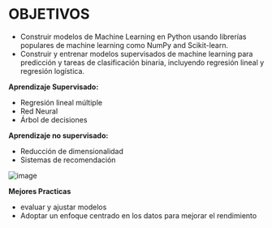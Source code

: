 # OBJETIVOS

- Construir modelos de Machine Learning en Python usando librerías populares de machine learning como NumPy and Scikit-learn.
- Construir y entrenar modelos supervisados de machine learning para predicción y tareas de clasificación binaria, incluyendo regresión lineal y regresión logística.

**Aprendizaje Supervisado:**
- Regresión lineal múltiple
- Red Neural
- Árbol de decisiones

**Aprendizaje no supervisado:**

- Reducción de dimensionalidad 
- Sistemas de recomendación 

![image](https://user-images.githubusercontent.com/111929312/212770000-a082f496-c3fd-4b1e-bfa7-b10effecd8ce.png)


**Mejores Practicas**
- evaluar y ajustar modelos 
- Adoptar un enfoque centrado en los datos para mejorar el rendimiento
